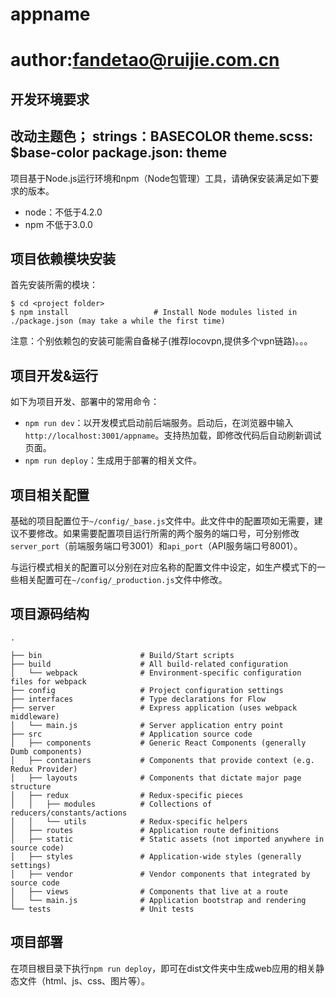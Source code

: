 
appname
=======
author:fandetao@ruijie.com.cn
=============================
开发环境要求
----------
改动主题色；
strings：BASECOLOR
theme.scss: $base-color
package.json: theme
----------

项目基于Node.js运行环境和npm（Node包管理）工具，请确保安装满足如下要求的版本。

* node：不低于4.2.0
* npm 不低于3.0.0

项目依赖模块安装
-------------

首先安装所需的模块：

```shell
$ cd <project folder>
$ npm install                   # Install Node modules listed in ./package.json (may take a while the first time)
```
注意：个别依赖包的安装可能需自备梯子(推荐locovpn,提供多个vpn链路)。。。

项目开发&运行
-----------

如下为项目开发、部署中的常用命令：

* `npm run dev`：以开发模式启动前后端服务。启动后，在浏览器中输入`http://localhost:3001/appname`。支持热加载，即修改代码后自动刷新调试页面。
* `npm run deploy`：生成用于部署的相关文件。

项目相关配置
----------

基础的项目配置位于`~/config/_base.js`文件中。此文件中的配置项如无需要，建议不要修改。如果需要配置项目运行所需的两个服务的端口号，可分别修改`server_port`（前端服务端口号3001）和`api_port`（API服务端口号8001）。

与运行模式相关的配置可以分别在对应名称的配置文件中设定，如生产模式下的一些相关配置可在`~/config/_production.js`文件中修改。


项目源码结构
----------

```
.

├── bin                      # Build/Start scripts
├── build                    # All build-related configuration
│   └── webpack              # Environment-specific configuration files for webpack
├── config                   # Project configuration settings
├── interfaces               # Type declarations for Flow
├── server                   # Express application (uses webpack middleware)
│   └── main.js              # Server application entry point
├── src                      # Application source code
│   ├── components           # Generic React Components (generally Dumb components)
│   ├── containers           # Components that provide context (e.g. Redux Provider)
│   ├── layouts              # Components that dictate major page structure
│   ├── redux                # Redux-specific pieces
│   │   ├── modules          # Collections of reducers/constants/actions
│   │   └── utils            # Redux-specific helpers
│   ├── routes               # Application route definitions
│   ├── static               # Static assets (not imported anywhere in source code)
│   ├── styles               # Application-wide styles (generally settings)
│   ├── vendor               # Vendor components that integrated by source code
│   ├── views                # Components that live at a route
│   └── main.js              # Application bootstrap and rendering
└── tests                    # Unit tests
```

项目部署
-------

在项目根目录下执行`npm run deploy`，即可在dist文件夹中生成web应用的相关静态文件（html、js、css、图片等）。


